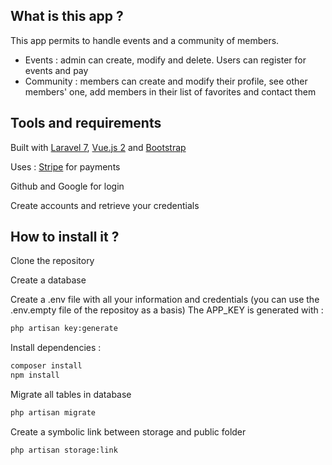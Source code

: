 ## What is this app ?
This app permits to handle events and a community of members.
- Events : admin can create, modify and delete. Users can register for events and pay
- Community : members can create and modify their profile, see other members' one, add members in their list of favorites and contact them


## Tools and requirements
Built with [Laravel 7](https://laravel.com/docs/7.x/), [Vue.js 2](https://vuejs.org/) and [Bootstrap](https://getbootstrap.com/)


Uses :
[Stripe](https://stripe.com/) for payments

Github and Google for login

Create accounts and retrieve your credentials


## How to install it ?
Clone the repository

Create a database

Create a .env file with all your information and credentials (you can use the .env.empty file of the repositoy as a basis)
The APP_KEY is generated with :
```sh
php artisan key:generate

```

Install dependencies :
```sh
composer install
npm install

```

Migrate all tables in database
```sh
php artisan migrate

```

Create a symbolic link between storage and public folder
```sh
php artisan storage:link

```
